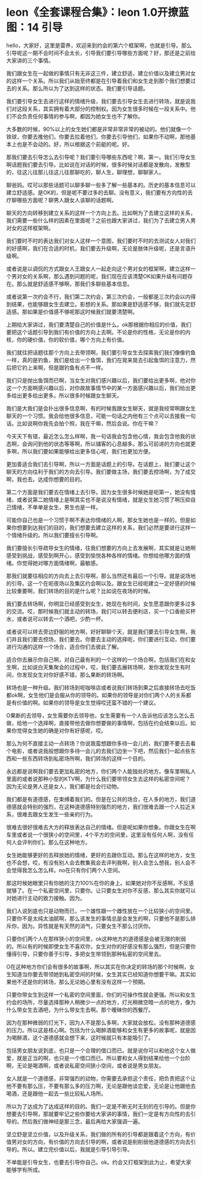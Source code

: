 # leon《全套课程合集》：leon 1.0开撩蓝图：14 引导

hello，大家好，这里是雷养，欢迎来到约会的第六个框架啊，也就是引导。那么引导呢这一期不会时间不会太长，引导我们要引导哪些方面呢？好，那还是之前给大家讲的三个事情。

我们跟女生在一起做的事情只有无非这三件，建立舒适，建立价值以及建立男对女的这样一个关系。所以我们从始至终都是在引导着我们和女生走到那个我们想要过去的关系。那么所以为了达到这样的状态。我们要引导话题。

我们要引导女生去进行这样的情绪升级，我们要去引导女生去进行转场，就是说我们对这段关系，其实拥有着大部分的控制权。因为女生很多时候在一段关系中。他们不会负责任何事情的参与啊，都因为她女生也不了解你。

大多数的时候，90%以上的女生她们都是非常非常非常的被动的。他们就像一个铁球，你要去推他们，你要去拉着他们，你要去引导他们，如果你不动啊，那他基本上也是不会动的。好，所以根据这个前艇的呢。好。

那我们要去引导怎么去引导呢？我们要引导哪些东西呢？啊，第一。我们引导女生啊话题我们要去引导。比如说在对话的时候，很多时候对话都是发散向，发散型的，往这儿往那儿往这儿往那聊吃的，聊人生，聊理想，聊聊家人。

聊爸妈。哎可以那些话题可以聊多聊一些多了解一些基本的。历史的基本信息可以建立舒适感。是OK的，但是呢不要过多的去聊。没有意义，我们要有方向性的去疗聊哪些方面呢？聊男人跟女人该聊的话题啊。

聊天的方向转移到建立关系的这样一个方向上去。比如啊为了去建立这样的关系，我们需要一些什么样的因素在里面呢？之前也跟大家讲过，我们为了去建立男人男对女的这样框架啊。

我们要时不时的表达我们对女人这样一个意图，我们要时不时的去测试女人对我们的好感啊，我们在合适的时机，我们要去升级啊，无论是肢体升级呢，还是言语升级啊。

或者说是以调侃的方式跟女人王跟女人一起走向这个男对女的框架啊，建立这样一个男对女的关系啊，那么遇到问题的呢，我们现在应该清楚OK如果升级有问题存在。那么就是舒适感不够啊，那我们多聊些基本信息。

或者说第一次约会不行，我们第二次约会，第三次约会，一般都是三次约会以内得到结果，也能够跟女生去建立。影想的关系。那如果是舒适感不够，我们就先定舒适感。那如果是价值感不够呢那这时候我们就要清楚啊。

上期给大家讲过，我们要清楚自己的价值是什么。ok那根据你相应的价值，我们要把这个话题引导到我们有价值的方向上去啊。不论是你的性格，无论是你的内核，你的硬价值，你的软价值，哪个方向上有价值。

我们就往把话题往那个方向上去带领啊，我们要引导女生去探索我们我们像像钓鱼一样，真的是钓鱼，我们是给出一个鱼饵，我们在晃来晃去引起鱼饵的注意力，然后把它钓上来啊，但是跟钓鱼有点不一样。

我们只是抛出鱼饵而已啊，当女生对我们感兴趣以后，我们要给出更多啊，他对你这一个方面啊感兴趣以后，对你故故事情节中的某一方面感兴趣以后，我们给出更多给出更多给出更多。所以很多时候跟女生聊天。

我们是大我们是会扑出很多信息啊，有的时候我跟女生聊天，就是我经常啊跟女生聊天的一个习惯。我会给他很多信息，可能一句话之内他有三个点可以去接我一句话。比如说啊你我先会拍个照，我在干嘛，然后会说。你在干嘛？

今天天下有错，最近怎么怎么样啊，我一句话我会包含他心情，我会包含他我的状态啊，会询问到他的状态等等啊，所以铺客的心息越多。那么可前进的方向也就更多啊，所以我们要如果能够给出更多信心呢，我们也更加方便。

更加善适合我们去引导啊，所以一方面是话题上的引导。在话题上，我们要让这个聊天的方向往利于我们的方向去引导。我们要做主场，我们要去控场啊，为了成交啊，我也去。达成你想要的目的。

第二个方面是我们要去在情绪上去引导。因为女生很多时候她是呃第一，她没有情绪，或者说第二她情绪上是啊其实也不是说没有情绪，就是女生她习惯了啊压抑自己情绪，不单单是女生，男生也是一样。

可能你自己也是一个习惯于啊不表达你情绪的人啊，那女生她也是一样的。但是如果你想要到达我们的目的，我们想要去建立这样的关系，我们必然是要进行这样一个情绪升级的。所以我们要擅长引导啊。

我们要擅长引导疏导女生的情绪，往我们想要的方向上去发展啊，其实就是让她啊感受到挑战，感受到啊开心，感受到愉悦各种各样的情绪。你想给他哪方面的情绪。你觉得她对哪方面情绪啊，最敏感。

那我们就要往相应的方向去上去引导啊，那么当然还有最后一个引导。就是说场地的引导。这一个在呃夜场以及集区约会啊以及。跟女生已经呃建立一定好感的时候比较重要啊，我们转场的目的是什么呢？比如说在夜场的时候。

我们要去转场啊，你明显已经感受到女生，她现在有时间，女生愿意跟你更多过多的交流。哎，那时候我们就主动的转场，我们可以转去便利店，买一个口香舱买杯水，或者说可以转去一个酒吧，少酌一杯。

或者说可以转去旁边舒服的地方啊，好好聊聊个天，就是我们要去引导女生啊，我们并且我们要去控场，我们要去。你要去主动的选择呃，你们要进行互动，你们要进行沟通的这样一个场合，适合你们去彼此了解。

适合你去展示你自己啊，对自己最有利的一个这样的一个场合啊，包括我们在和女生啊，比如说白天集聚会的过程中，哎，我们要去展转场啊，发你发现女生有时间，你发现女生对你好感不错，那么果断的转场啊。

转场也是一种升级。我们转场到呃咖啡店或者说我们转场到果之后直接转场去吃饭都ok啊，女生他们是会服从你的领导的。如果你的领导是对你们两个人的关系都是有价值的啊。如果你的领导是女生觉得哎还蛮不错的一个建议。

O果断的去领导，女生需要你去领导他，女生需要有一个人告诉他应该怎么怎么去做，给他一个选择啊，直接带他去做你想要做的事情啊，包括在约会结束以后。如果你觉得女生她的确是对你有好感呢，哎。

那么为何不直接主动一点转场？你说我蛮想跟你多待一会儿的，我们要不要去去看个电影，或者说我般想跟你多待一会儿的去我们边坐一下吧，然后我们一起点些东西和一些东西转场到私密场所啊，我们转场的这样一个目的。

永远都是说啊我们要去更加私密的地方，你们两个人能独处的地方。像车里啊私人里面的或者说那种小型的KTV啊，为什么我们要带领女生去这样的私密空间呢？因为无论是男人还是女人，我们都是社会行动物。

我们都是有道德感，在束缚着我们的。但是在公共的场合，在人多的地方，我们道德感就会特别的强烈，在这种道德感特别强烈的地方，我们很难去跟一个人拉近关系，很难去跟女生发生一些亲的行为。

很难去很好很难去大方的释放表达自己的情绪。但是呢如果你想象。你跟女生在啊车里或者说一个很狭小的空间里，4个平方的空间里，这里没有任何人啊，没有任何人会评判你们。那么在这种地方。

女生她能够更好的去释放她的情绪，更好的去跟你互动。那么在这样的地方，女生也不会想，哎，有没有别人会去教集我会去评判我啊，别人会怎么想我，别人会不会觉得我怎么怎么样。no在只有你们两个人空间。

那这时候她眼里只有你她的注力100%在你的身上。如果她对你不反感啊，不反感就够了。在一个私密空间里，只要你。让只要女生对你不反感，那么其实你就可以对她进行主动的致力接触。因为。

我们人说到底也只是动物而已，一个雄性跟一个雌性放在一个比较狭小的空间里。只要你不是太纯太油腻啊，那么该发生的事情总是会发生的啊，只要他不是那么排斥你，因为。异性就是有天然的消气，只要女生不那么讨厌你。

只要你们两个人在那样狭小的空间里，ok这种地方的道德感是会被无限的削弱的。所以有的时候即使女生不喜欢你，女生对你的好感没有那么强烈，但是只要你懂得引导，只要你善于引导，多把女生带领到那种私密的空间里去。

O在这种地方你们会有很多的故事啊，所以其实在你决定的转场的那个时候啊，女生知道当你要去带领她到私密空间的时候，女生其实已经知道你想要干嘛。其实如果他不还是你的转场，那么无论她心里有没有这样一个预期。

只要你带女生到这样一个私密的空间里面，你们的可操作性就会更强。所以和女生约会的场所，尽量选择那种人稍微少一点的地方，灯光稍微空暗一点的地方，像为什么带女生去酒吧，为什么带女生去啊。那个暧昧你的西餐厅。

因为在那种微弱的灯光下，因为人不是那么多啊，大家就会放松，没有那种道德感的压力。所以这是核心啊。包括为什么喝醉酒能够和女生有更多的故事呢，就是因为喝醉酒，这个道德感就会想下来，这时候就只有本能吸引了。

包括男女朋友说到底，也只是一个合理的借口而已。就是说你可以和他这个女人做爱，就是正当的啊，也只是一个借口而已。所以要和女人得到结果给他一个台阶啊，无论是喝酒啊，或者说私密空间狭小空间，或者说是男女朋友。

女人就是一个道德感，非常强烈的动物，你需要去承担这个责任，把负责把这个让他不要有那么压，不要有那么多的压力啊，无论是跟他谈恋爱，无论是让他跟他去喝酒，还是跟他一起去一些比较私人场所。

所以为了达成为了达成这样的目的。我们一定是不断无时无刻的在引导的。但是你想要去引导啊，那就要牢记之些你要给大家讲的事情，我们一定是有方向性的去引导的。然后我们做神经是那三念，最后再给大家强调一遍。

坚立舒是坚立价值，以及升级关系，我们做的所有的引导都是跟着这个方向，有价值男对女的方向，有价值的方向去引导的啊，或者说是削削弱他道德感的方向去引导的。所以。建立完价值以后，我就是引导引导引导。

不单能是引导女生，也要去引导你自己。ok。约会又打框架到此为止，希望大家能够学有所成。